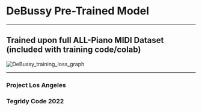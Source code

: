 # DeBussy Pre-Trained Model

***

## Trained upon full ALL-Piano MIDI Dataset (included with training code/colab)

![DeBussy_training_loss_graph](https://user-images.githubusercontent.com/56325539/183108153-e013278f-3f38-44f6-bead-759b4e7990ab.png)

***

### Project Los Angeles
### Tegridy Code 2022
